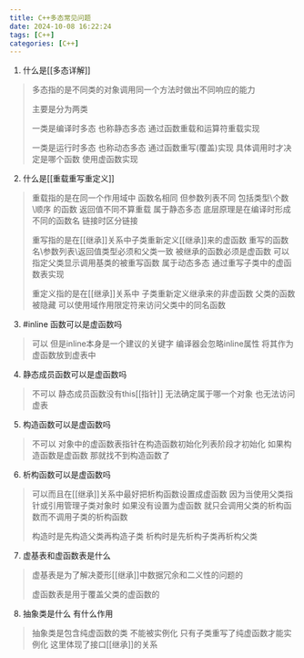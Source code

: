 ```yaml
---
title: C++多态常见问题
date: 2024-10-08 16:22:24
tags: [C++]
categories: [C++]
---
```


1. 什么是[[多态详解]]

> 多态指的是不同类的对象调用同一个方法时做出不同响应的能力
>
> 主要是分为两类 
>
> 一类是编译时多态 也称静态多态 通过函数重载和运算符重载实现
>
> 一类是运行时多态 也称动态多态 通过函数重写(覆盖)实现 具体调用时才决定是哪个函数 使用虚函数实现

2. 什么是[[重载重写重定义]]

> 重载指的是在同一个作用域中 函数名相同 但参数列表不同 包括类型\个数\顺序 的函数 返回值不同不算重载 属于静态多态 底层原理是在编译时形成不同的函数名 链接时区分链接
>
> 重写指的是在[[继承]]关系中子类重新定义[[继承]]来的虚函数 重写的函数名\参数列表\返回值类型必须和父类一致 被继承的函数必须是虚函数 可以指定父类显示调用基类的被重写函数 属于动态多态 通过重写子类中的虚函数表实现
>
> 重定义指的是在[[继承]]关系中 子类重新定义继承来的非虚函数 父类的函数被隐藏 可以使用域作用限定符来访问父类中的同名函数

3. #inline 函数可以是虚函数吗

> 可以 但是inline本身是一个建议的关键字 编译器会忽略inline属性 将其作为虚函数放到虚表中

4. 静态成员函数可以是虚函数吗

> 不可以 静态成员函数没有this[[指针]] 无法确定属于哪一个对象 也无法访问虚表

5. 构造函数可以是虚函数吗

> 不可以 对象中的虚函数表指针在构造函数初始化列表阶段才初始化 如果构造函数是虚函数 那就找不到构造函数了

6. 析构函数可以是虚函数吗

> 可以而且在[[继承]]关系中最好把析构函数设置成虚函数 因为当使用父类指针或引用管理子类对象时 如果没有设置为虚函数 就只会调用父类的析构函数而不调用子类的析构函数
>
> 构造时是先构造父类再构造子类 析构时是先析构子类再析构父类

7. 虚基表和虚函数表是什么

> 虚基表是为了解决菱形[[继承]]中数据冗余和二义性的问题的
>
> 虚函数表是用于覆盖父类的虚函数的

8. 抽象类是什么 有什么作用

> 抽象类是包含纯虚函数的类 不能被实例化 只有子类重写了纯虚函数才能实例化 这里体现了接口[[继承]]的关系
